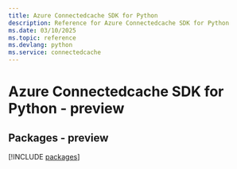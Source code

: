 ```yaml
---
title: Azure Connectedcache SDK for Python
description: Reference for Azure Connectedcache SDK for Python
ms.date: 03/10/2025
ms.topic: reference
ms.devlang: python
ms.service: connectedcache
---
```

# Azure Connectedcache SDK for Python - preview
## Packages - preview
[!INCLUDE [packages](connectedcache-index.md)]